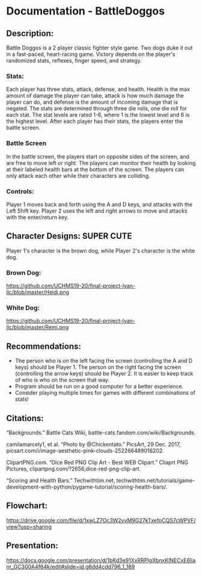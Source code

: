# Documentation - BattleDoggos

## Description:

Battle Doggos is a 2 player classic fighter style game. Two dogs duke it out in a fast-paced, heart-racing game. Victory depends on the player's randomized stats, reflexes, finger speed, and strategy. 

### Stats:
Each player has three stats, attack, defense, and health. Health is the max amount of damage the player can take, attack is how much damage the player can do, and defense is the amount of incoming damage that is negated. The stats are determined through three die rolls, one die roll for each stat. The stat levels are rated 1-6, where 1 is the lowest level and 6 is the highest level. After each player has their stats, the players enter the battle screen. 

### Battle Screen
In the battle screen, the players start on opposite sides of the screen, and are free to move left or right. The players can monitor their health by looking at their labeled health bars at the bottom of the screen. The players can only attack each other while their characters are colliding.

### Controls:
Player 1 moves back and forth using the A and D keys, and attacks with the Left Shift key. Player 2 uses the left and right arrows to move and attacks with the enter/return key. 

## Character Designs: SUPER CUTE
Player 1's character is the brown dog, while Player 2's character is the white dog. 

### Brown Dog:
https://github.com/UCHMS19-20/final-project-lyan-llc/blob/master/Heidi.png
### White Dog:
https://github.com/UCHMS19-20/final-project-lyan-llc/blob/master/Remi.png

## Recommendations:
* The person who is on the left facing the screen (controlling the A and D keys) should be Player 1. The person on the right facing the screen (controlling the arrow keys) should be Player 2. It is easier to keep track of who is who on the screen that way. 
* Program should be run on a good computer for a better experience.
* Consider playing multiple times for games with different combinations of stats!

## Citations: 
“Backgrounds.” Battle Cats Wiki, battle-cats.fandom.com/wiki/Backgrounds.

camilamarcely1, et al. “Photo by @Chickentato.” PicsArt, 29 Dec. 2017, picsart.com/i/image-aesthetic-pink-clouds-252266489016202.

ClipartPNG.com. “Dice Red PNG Clip Art - Best WEB Clipart.” Cliaprt PNG Pictures, clipartpng.com/?2656,dice-red-png-clip-art.

“Scoring and Health Bars.” Techwithtim.net, techwithtim.net/tutorials/game-development-with-python/pygame-tutorial/scoring-health-bars/.

## Flowchart:
https://drive.google.com/file/d/1xwLZ7Oc3W2yvM9G27kTxefnCQS7cWPVF/view?usp=sharing

## Presentation:
https://docs.google.com/presentation/d/1bKd3e91XxRRPIgXbnxKlNECxE6lianr_GC300A4f64k/edit#slide=id.g6dd4cdd796_1_189
